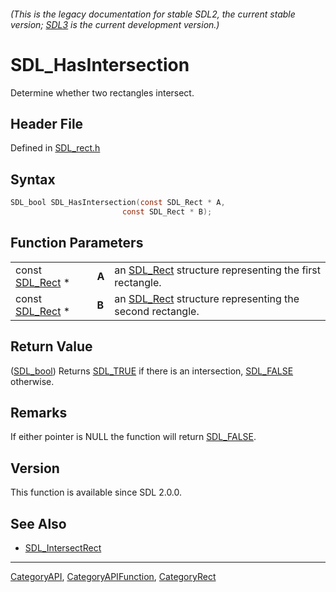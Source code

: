 ###### (This is the legacy documentation for stable SDL2, the current stable version; [SDL3](https://wiki.libsdl.org/SDL3/) is the current development version.)
# SDL_HasIntersection

Determine whether two rectangles intersect.

## Header File

Defined in [SDL_rect.h](https://github.com/libsdl-org/SDL/blob/SDL2/include/SDL_rect.h)

## Syntax

```c
SDL_bool SDL_HasIntersection(const SDL_Rect * A,
                         const SDL_Rect * B);
```

## Function Parameters

|                              |       |                                                                      |
| ---------------------------- | ----- | -------------------------------------------------------------------- |
| const [SDL_Rect](SDL_Rect) * | **A** | an [SDL_Rect](SDL_Rect) structure representing the first rectangle.  |
| const [SDL_Rect](SDL_Rect) * | **B** | an [SDL_Rect](SDL_Rect) structure representing the second rectangle. |

## Return Value

([SDL_bool](SDL_bool)) Returns [SDL_TRUE](SDL_TRUE) if there is an
intersection, [SDL_FALSE](SDL_FALSE) otherwise.

## Remarks

If either pointer is NULL the function will return [SDL_FALSE](SDL_FALSE).

## Version

This function is available since SDL 2.0.0.

## See Also

- [SDL_IntersectRect](SDL_IntersectRect)

----
[CategoryAPI](CategoryAPI), [CategoryAPIFunction](CategoryAPIFunction), [CategoryRect](CategoryRect)

